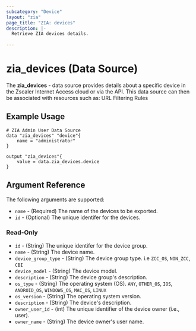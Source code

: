 ```yaml
---
subcategory: "Device"
layout: "zia"
page_title: "ZIA: devices"
description: |-
  Retrieve ZIA devices details.
  
---
```

# zia_devices (Data Source)

The **zia_devices** - data source provides details about a specific device in the Zscaler Internet Access cloud or via the API. This data source can then be associated with resources such as: URL Filtering Rules

## Example Usage

```hcl
# ZIA Admin User Data Source
data "zia_devices" "device"{
    name = "administrator"
}

output "zia_devices"{
    value = data.zia_devices.device
}
```

## Argument Reference

The following arguments are supported:

* `name` - (Required) The name of the devices to be exported.
* `id` - (Optional) The unique identifer for the devices.

### Read-Only

* `id` - (String) The unique identifer for the device group.
* `name` - (String) The device name.
* `device_group_type` - (String) The device group type. i.e ``ZCC_OS``, ``NON_ZCC``, ``CBI``
* `device_model` - (String) The device model.
* `description` - (String) The device group's description.
* `os_type` - (String) The operating system (OS). ``ANY``, ``OTHER_OS``, ``IOS``, ``ANDROID_OS``, ``WINDOWS_OS``, ``MAC_OS``, ``LINUX``
* `os_version` - (String) The operating system version.
* `description` - (String) The device's description.
* `owner_user_id` - (int) The unique identifier of the device owner (i.e., user).
* `owner_name` - (String) The device owner's user name.
